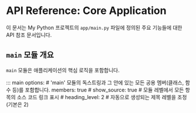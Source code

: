 # API Reference: Core Application

이 문서는 My Python 프로젝트의 `app/main.py` 파일에 정의된 주요 기능들에 대한
API 참조 문서입니다.

## `main` 모듈 개요

`main` 모듈은 애플리케이션의 핵심 로직을 포함합니다.

::: main
    options:
      # 'main' 모듈의 독스트링과 그 안에 있는 모든 공용 멤버(클래스, 함수 등)를 포함합니다.
      members: true
      # show_source: true # 모듈 레벨에서 모든 항목의 소스 코드 링크 표시
      # heading_level: 2 # 자동으로 생성되는 제목 레벨을 조정 (기본은 2)

<!-- ---

## `UserManager` 클래스 상세

`UserManager` 클래스에 대한 자세한 내용은 다음과 같습니다.

::: app.main.UserManager
    options:
      # 'UserManager' 클래스의 독스트링과 그 안에 있는 모든 공용 메서드 및 속성을 포함합니다.
      members: true
      show_bases: true # 상속 정보도 함께 표시
      # show_source: true # UserManager 클래스의 모든 멤버에 대해 소스 코드 링크 표시

---

## 개별 함수/클래스 직접 지정

필요에 따라 특정 함수나 클래스만 명시적으로 가져올 수도 있습니다.

### `initialize_app` 함수

애플리케이션 초기화 함수입니다.

::: app.main.initialize_app
    options:
      show_source: true # 이 함수에 대해서만 소스 코드 링크 표시

### `shutdown_app` 함수

애플리케이션 종료 함수입니다.

::: app.main.shutdown_app -->